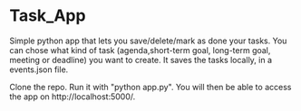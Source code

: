 # Task_App
Simple python app that lets you save/delete/mark as done your tasks. You can chose what kind of task (agenda,short-term goal, long-term goal, meeting or deadline) you want to create. It saves the tasks locally, in a events.json file.

Clone the repo.
Run it with "python app.py". You will then be able to access the app on http://localhost:5000/.
